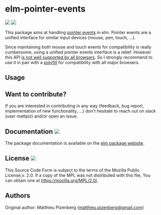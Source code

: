 # elm-pointer-events

[![][badge-license]][license]
[![][badge-doc]][doc]

[badge-doc]: https://img.shields.io/badge/documentation-latest-yellow.svg?style=flat-square
[doc]: http://package.elm-lang.org/packages/mpizenberg/elm-pointer-events/latest
[badge-license]: https://img.shields.io/badge/license-MPL--2.0-blue.svg?style=flat-square
[license]: https://www.mozilla.org/en-US/MPL/2.0/

This package aims at handling [pointer events][pointer-events] in elm.
Pointer events are a unified interface for similar input devices
(mouse, pen, touch, ...).

Since maintaining both mouse and touch events for compatibility
is really cumbersome, using a unified pointer events interface
is a relief.
However this API [is not well supported by all browsers][caniuse-pointer].
So I strongly recommend to use it in pair with a [polyfill][poly-pointer]
for compatibility with all major browsers.

[pointer-events]: https://developer.mozilla.org/en-US/docs/Web/API/PointerEvent
[caniuse-pointer]: https://caniuse.com/#feat=pointer
[poly-pointer]: https://github.com/jquery/PEP


## Usage


## Want to contribute?

If you are interested in contributing in any way
(feedback, bug report, implementation of new functionality, ...)
don't hesitate to reach out on slack (user mattpiz)
and/or open an issue.


## Documentation [![][badge-doc]][doc]

The package documentation is available on the [elm package website][doc].


## License [![][badge-license]][license]

This Source Code Form is subject to the terms of the Mozilla Public License,v. 2.0.
If a copy of the MPL was not distributed with this file,
You can obtain one at https://mozilla.org/MPL/2.0/.


## Authors

Original author: Matthieu Pizenberg (matthieu.pizenberg@gmail.com)
